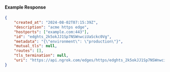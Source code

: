 <!-- Code generated for API Clients. DO NOT EDIT. -->

#### Example Response

```json
{
	"created_at": "2024-08-02T07:15:39Z",
	"description": "acme https edge",
	"hostports": ["example.com:443"],
	"id": "edghts_2k5okJJ1Sp7NSWnwciUaSckc0Vg",
	"metadata": "{\"environment\": \"production\"}",
	"mutual_tls": null,
	"routes": [],
	"tls_termination": null,
	"uri": "https://api.ngrok.com/edges/https/edghts_2k5okJJ1Sp7NSWnwciUaSckc0Vg"
}
```
